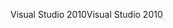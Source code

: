 <span data-ttu-id="29245-101">Visual Studio 2010</span><span class="sxs-lookup"><span data-stu-id="29245-101">Visual Studio 2010</span></span>